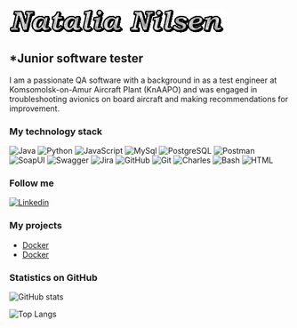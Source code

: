 ![Header](<https://github.com/natalianilsen1957/natalianilsen1957/blob/main/assets/my%20(1).gif>)

## **\*Junior software tester**

I am a passionate QA software with a background in as a test engineer at Komsomolsk-on-Amur Aircraft Plant (KnAAPO) and was engaged in troubleshooting avionics on board aircraft and making recommendations for improvement.

### My technology stack

![Java](https://img.shields.io/badge/-Java-333?style=for-the-badge&logo=Java&logoColor=blue)
![Python](https://img.shields.io/badge/-Python-333?style=for-the-badge&logo=Python)
![JavaScript](https://img.shields.io/badge/-JavaScript-333?style=for-the-badge&logo=JavaScript)
![MySql](https://img.shields.io/badge/-MySql-333?style=for-the-badge&logo=MySql)
![PostgreSQL](https://img.shields.io/badge/-PostgreSQL-333?style=for-the-badge&logo=PostgreSQL)
![Postman](https://img.shields.io/badge/-Postman-333?style=for-the-badge&logo=Postman)
![SoapUI](https://img.shields.io/badge/-SoapUI-333?style=for-the-badge&logo=SoapUI)
![Swagger](https://img.shields.io/badge/-Swagger-333?style=for-the-badge&logo=Swagger)
![Jira](https://img.shields.io/badge/-Jira-333?style=for-the-badge&logo=Jira&logoColor=blue)
![GitHub](https://img.shields.io/badge/-GitHub-333?style=for-the-badge&logo=GitHub)
![Git](https://img.shields.io/badge/-Git-333?style=for-the-badge&logo=Git)
![Charles](https://img.shields.io/badge/-Charles-333?style=for-the-badge&logo=Charles)
![Bash](https://img.shields.io/badge/-Bash-333?style=for-the-badge&logo=Bash)
![HTML](https://img.shields.io/badge/-HTML-333?style=for-the-badge&logo=html5)

### Follow me

[![Linkedin](https://img.shields.io/badge/-Linkedin-333?style=for-the-badge&logo=linkedin)](https://www.linkedin.com/natalia-nilsen-220268250)

### My projects

<!-- HITHUB:START -->

- [Docker](https://github.com/natalianilsen1957/docker)
- [Docker](https://github.com/natalianilsen1957/docker)
<!-- HITHUB:END -->

### Statistics on GitHub

![GitHub stats](https://github-readme-stats.vercel.app/api?username=natalianilsen1957&show_icons=true&hide=prs,issues,contribs&theme=dark)

![Top Langs](https://github-readme-stats.vercel.app/api/top-langs/?username=natalianilsen1957&layout=compact&theme=dark)
